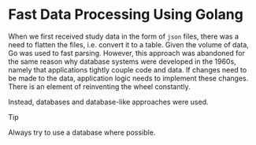 # Fast Data Processing Using Golang

When we first received study data in the form of `json` files, there was a need to flatten the files, i.e. convert it to a table. Given the volume of data, Go was used to fast parsing. However, this approach was abandoned for the same reason why database systems were developed in the 1960s, namely that applications tightly couple code and data. If changes need to be made to the data, application logic needs to implement these changes. There is an element of reinventing the wheel constantly.

Instead, databases and database-like approaches were used.

> [!TIP]
> Always try to use a database where possible.
